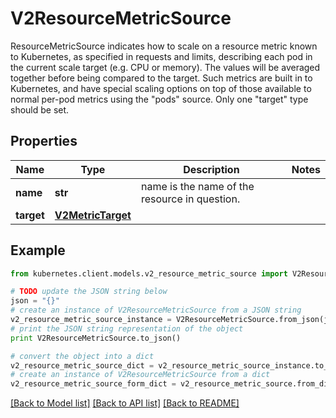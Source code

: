 # V2ResourceMetricSource

ResourceMetricSource indicates how to scale on a resource metric known to Kubernetes, as specified in requests and limits, describing each pod in the current scale target (e.g. CPU or memory).  The values will be averaged together before being compared to the target.  Such metrics are built in to Kubernetes, and have special scaling options on top of those available to normal per-pod metrics using the \"pods\" source.  Only one \"target\" type should be set.

## Properties

Name | Type | Description | Notes
------------ | ------------- | ------------- | -------------
**name** | **str** | name is the name of the resource in question. | 
**target** | [**V2MetricTarget**](V2MetricTarget.md) |  | 

## Example

```python
from kubernetes.client.models.v2_resource_metric_source import V2ResourceMetricSource

# TODO update the JSON string below
json = "{}"
# create an instance of V2ResourceMetricSource from a JSON string
v2_resource_metric_source_instance = V2ResourceMetricSource.from_json(json)
# print the JSON string representation of the object
print V2ResourceMetricSource.to_json()

# convert the object into a dict
v2_resource_metric_source_dict = v2_resource_metric_source_instance.to_dict()
# create an instance of V2ResourceMetricSource from a dict
v2_resource_metric_source_form_dict = v2_resource_metric_source.from_dict(v2_resource_metric_source_dict)
```
[[Back to Model list]](../README.md#documentation-for-models) [[Back to API list]](../README.md#documentation-for-api-endpoints) [[Back to README]](../README.md)


